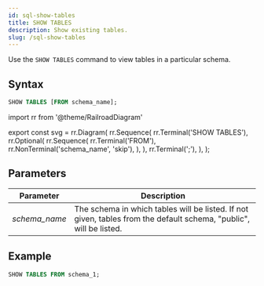 ```yaml
---
id: sql-show-tables
title: SHOW TABLES
description: Show existing tables.
slug: /sql-show-tables
---
```


<head>
  <link rel="canonical" href="https://docs.risingwave.com/docs/current/sql-show-tables/" />
</head>

Use the `SHOW TABLES` command to view tables in a particular schema.

## Syntax

```sql
SHOW TABLES [FROM schema_name];
```

import rr from '@theme/RailroadDiagram'

export const svg = rr.Diagram(
rr.Sequence(
rr.Terminal('SHOW TABLES'),
rr.Optional(
rr.Sequence(
rr.Terminal('FROM'),
rr.NonTerminal('schema_name', 'skip'),
),
),
rr.Terminal(';'),
),
);

<Drawer SVG={svg} />

## Parameters

| Parameter     | Description                                                                                                        |
| ------------- | ------------------------------------------------------------------------------------------------------------------ |
| _schema_name_ | The schema in which tables will be listed. If not given, tables from the default schema, "public", will be listed. |

## Example

```sql
SHOW TABLES FROM schema_1;
```
